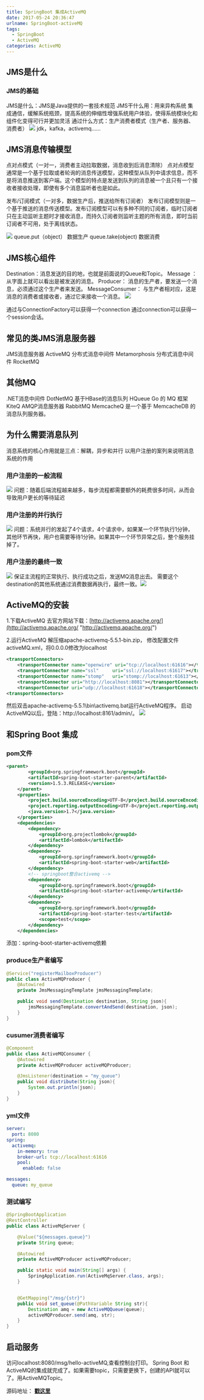 ```yaml
---
title: SpringBoot 集成ActiveMQ
date: 2017-05-24 20:36:47
urlname: SpringBoot-activeMQ
tags:
  - SpringBoot
  - ActiveMQ
categories: ActiveMQ
---
```


## JMS是什么
### JMS的基础

JMS是什么：JMS是Java提供的一套技术规范
JMS干什么用：用来异构系统 集成通信，缓解系统瓶颈，提高系统的伸缩性增强系统用户体验，使得系统模块化和组件化变得可行并更加灵活
通过什么方式：生产消费者模式（生产者、服务器、消费者）
![](1252cf72e1b24603988b216d0ac26b92.png)
jdk，kafka，activemq……

<!-- more -->
## JMS消息传输模型

点对点模式（一对一，消费者主动拉取数据，消息收到后消息清除）
点对点模型通常是一个基于拉取或者轮询的消息传送模型，这种模型从队列中请求信息，而不是将消息推送到客户端。这个模型的特点是发送到队列的消息被一个且只有一个接收者接收处理，即使有多个消息监听者也是如此。

发布/订阅模式（一对多，数据生产后，推送给所有订阅者）
发布订阅模型则是一个基于推送的消息传送模型。发布订阅模型可以有多种不同的订阅者，临时订阅者只在主动监听主题时才接收消息，而持久订阅者则监听主题的所有消息，即时当前订阅者不可用，处于离线状态。

![](beb8bbca2d284051931657cad03935a3.png)
queue.put（object）  数据生产
queue.take(object)    数据消费

## JMS核心组件
Destination：消息发送的目的地，也就是前面说的Queue和Topic。
Message ：从字面上就可以看出是被发送的消息。
Producer： 消息的生产者，要发送一个消息，必须通过这个生产者来发送。
MessageConsumer： 与生产者相对应，这是消息的消费者或接收者，通过它来接收一个消息。
![](1408d3c96baf4c16ae7936654bb1195a.png)

通过与ConnectionFactory可以获得一个connection
通过connection可以获得一个session会话。

## 常见的类JMS消息服务器

JMS消息服务器 ActiveMQ
分布式消息中间件 Metamorphosis
分布式消息中间件 RocketMQ

## 其他MQ
.NET消息中间件 DotNetMQ
基于HBase的消息队列 HQueue
Go 的 MQ 框架 KiteQ
AMQP消息服务器 RabbitMQ
MemcacheQ 是一个基于 MemcacheDB 的消息队列服务器。

## 为什么需要消息队列
消息系统的核心作用就是三点：解耦，异步和并行
以用户注册的案列来说明消息系统的作用

### 用户注册的一般流程
![](82d025b6ebc045f29fe366e488ef6123.jpg)
问题：随着后端流程越来越多，每步流程都需要额外的耗费很多时间，从而会导致用户更长的等待延迟

### 用户注册的并行执行
![](d4884748ecfc4e99a1db81ceb47ca160.jpg)
问题：系统并行的发起了4个请求，4个请求中，如果某一个环节执行1分钟，其他环节再快，用户也需要等待1分钟。如果其中一个环节异常之后，整个服务挂掉了。

### 用户注册的最终一致
![](f52ee2d994be4c7fa17a574876cc3d49.jpg)
保证主流程的正常执行、执行成功之后，发送MQ消息出去。
需要这个destination的其他系统通过消费数据再执行，最终一致。![](9f8ce850752742b5a62d9dd4d2efb361.png)

## ActiveMQ的安装
1.下载ActiveMQ
去官方网站下载：[http://activemq.apache.org/](http://activemq.apache.org/ "http://activemq.apache.org/")

2.运行ActiveMQ
解压缩apache-activemq-5.5.1-bin.zip，
修改配置文件activeMQ.xml，将0.0.0.0修改为localhost
```xml
<transportConnectors>
	<transportConnector name="openwire" uri="tcp://localhost:61616"></transportConnector>
	<transportConnector name="ssl"     uri="ssl://localhost:61617"></transportConnector>
	<transportConnector name="stomp"   uri="stomp://localhost:61613"></transportConnector>
	<transportConnector uri="http://localhost:8081"></transportConnector>
	<transportConnector uri="udp://localhost:61618"></transportConnector>
<transportConnectors>
```
然后双击apache-activemq-5.5.1\bin\activemq.bat运行ActiveMQ程序。
启动ActiveMQ以后，登陆：http://localhost:8161/admin/。
![](69742e33fb1d4bb18e40c8df24f50cf9.png)

## 和Spring Boot 集成
### pom文件
```xml
<parent>
        <groupId>org.springframework.boot</groupId>
        <artifactId>spring-boot-starter-parent</artifactId>
        <version>1.5.3.RELEASE</version>
    </parent>
    <properties>
        <project.build.sourceEncoding>UTF-8</project.build.sourceEncoding>
        <project.reporting.outputEncoding>UTF-8</project.reporting.outputEncoding>
        <java.version>1.7</java.version>
    </properties>
    <dependencies>
        <dependency>
            <groupId>org.projectlombok</groupId>
            <artifactId>lombok</artifactId>
        </dependency>
        <dependency>
            <groupId>org.springframework.boot</groupId>
            <artifactId>spring-boot-starter-web</artifactId>
        </dependency>
        <!-- springboot整合activemq -->
        <dependency>
            <groupId>org.springframework.boot</groupId>
            <artifactId>spring-boot-starter-activemq</artifactId>
        </dependency>
        <dependency>
            <groupId>org.springframework.boot</groupId>
            <artifactId>spring-boot-starter-test</artifactId>
            <scope>test</scope>
        </dependency>
    </dependencies>
```
添加：spring-boot-starter-activemq依赖

### produce生产者编写
```java
@Service("registerMailboxProducer")
public class ActiveMQProducer {
    @Autowired
    private JmsMessagingTemplate jmsMessagingTemplate;

    public void send(Destination destination, String json){
        jmsMessagingTemplate.convertAndSend(destination, json);
    }
}

```

### cusumer消费者编写
```java
@Component
public class ActiveMQConsumer {
    @Autowired
    private ActiveMQProducer activeMQProducer;

    @JmsListener(destination = "my_queue")
    public void distribute(String json){
        System.out.println(json);
    }
}
```

### yml文件
```yaml
server:
  port: 8080
spring:
  activemq:
    in-memory: true
    broker-url: tcp://localhost:61616
    pool:
      enabled: false

messages:
  queue: my_queue

```

### 测试编写
```java
@SpringBootApplication
@RestController
public class ActiveMqServer {

    @Value("${messages.queue}")
    private String queue;

    @Autowired
    private ActiveMQProducer activeMQProducer;

    public static void main(String[] args) {
        SpringApplication.run(ActiveMqServer.class, args);
    }


    @GetMapping("/msg/{str}")
    public void set_queue(@PathVariable String str){
        Destination amq = new ActiveMQQueue(queue);
        activeMQProducer.send(amq, str);
    }
}
```

## 启动服务
访问localhost:8080/msg/hello-activeMQ,查看控制台打印。 Spring Boot 和ActiveMQ的集成就完成了。如果需要topic，只需要更换下，创建的API就可以了。用ActiveMQTopic。

源码地址： [**戳这里**](https://github.com/llss6887/springboot/tree/master/springbootactiveMq)














































